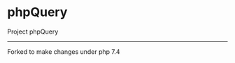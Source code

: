 phpQuery
========

Project phpQuery

---------------------------------

Forked to make changes under php 7.4